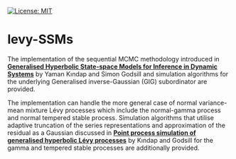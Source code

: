[![License: MIT](https://img.shields.io/badge/License-MIT-yellow.svg)](https://opensource.org/licenses/MIT)

# levy-SSMs

The implementation of the sequential MCMC methodology introduced in [__Generalised Hyperbolic State-space Models for Inference in Dynamic Systems__](https://arxiv.org/abs/2309.11422) by Yaman Kındap and Simon Godsill and simulation algorithms for the underlying Generalised inverse-Gaussian (GIG) subordinator are provided.

The implementation can handle the more general case of normal variance-mean mixture Lévy processes which include the normal-gamma process and normal tempered stable process. Simulation algorithms that utilise adaptive truncation of the series representations and approximation of the residual as a Gaussian discussed in [__Point process simulation of generalised hyperbolic Lévy processes__](https://link.springer.com/article/10.1007/s11222-023-10344-x) by Kındap and Godsill for the gamma and tempered stable processes are additionally provided.